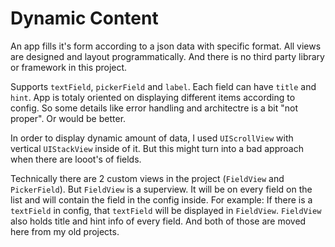 # Dynamic Content

An app fills it's form according to a json data with specific format. All views are designed and layout programmatically. And there is no third party library or framework in this project.

Supports `textField`, `pickerField` and `label`. Each field can have `title` and `hint`. App is totaly oriented on displaying different items according to config. So some details like error handling and architectre is a bit "not proper". Or would be better.

In order to display dynamic amount of data, I used `UIScrollView` with vertical `UIStackView` inside of it. But this might turn into a bad approach when there are looot's of fields.

Technically there are 2 custom views in the project (`FieldView` and `PickerField`). But `FieldView` is a superview. It will be on every field on the list and will contain the field in the config inside. For example: If there is a `textField` in config, that `textField` will be displayed in `FieldView`. `FieldView` also holds title and hint info of every field. And both of those are moved here from my old projects.

